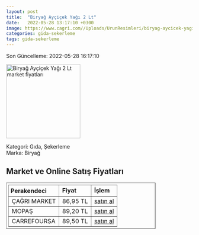 ```yaml
---
layout: post
title:  "Biryağ Ayçiçek Yağı 2 Lt"
date:   2022-05-28 13:17:10 +0300
image: https://www.cagri.com//Uploads/UrunResimleri/biryag-aycicek-yagi-2-lt-b92f.jpg
categories: gida-sekerleme
tags: gida-sekerleme
---
```


Son Güncelleme: 2022-05-28 16:17:10

<img src="https://www.cagri.com//Uploads/UrunResimleri/biryag-aycicek-yagi-2-lt-b92f.jpg" width="200" alt="Biryağ Ayçiçek Yağı 2 Lt market fiyatları" />

Kategori: Gıda, Şekerleme
<br />
Marka: Biryağ

<h2>Market ve Online Satış Fiyatları</h2>

<table border="1" style="padding: 5px;width:80%;">
  <tr>
    <td style="padding: 5px;"><strong>Perakendeci</strong></td>
    <td><strong>Fiyat</strong></td>
    <td><strong>İşlem</strong></td>
  </tr>
  <tr>
              <td title="Çağrı Market">ÇAĞRI MARKET</td>
              <td>86,95 TL</td>
              <td><a title="Çağrı Market" target="_blank" href="https://www.cagri.com/biryag-aycicek-yagi-2-lt">satın al</a></td>
            </tr><tr>
              <td title="Mopaş">MOPAŞ</td>
              <td>89,20 TL</td>
              <td><a title="Mopaş" target="_blank" href="https://www.mopas.com.tr/biryag-aycicek-2-l/p/1797">satın al</a></td>
            </tr><tr>
              <td title="CarrefourSA">CARREFOURSA</td>
              <td>89,50 TL</td>
              <td><a title="CarrefourSA" target="_blank" href="https://www.carrefoursa.com/biryag-aycicek-yagi-2-l-p-30072132">satın al</a></td>
            </tr>
</table>
